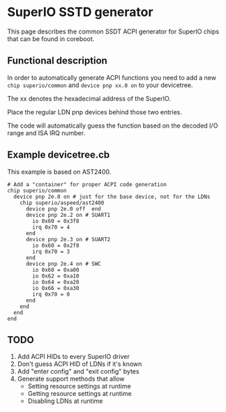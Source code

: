 # SuperIO SSTD generator

This page describes the common SSDT ACPI generator for SuperIO chips that can
be found in coreboot.

## Functional description

In order to automatically generate ACPI functions you need to add
a new `chip superio/common` and `device pnp xx.0 on` to your devicetree.

The xx denotes the hexadecimal address of the SuperIO.

Place the regular LDN pnp devices behind those two entries.

The code will automatically guess the function based on the decoded
I/O range and ISA IRQ number.

## Example devicetree.cb

This example is based on AST2400.

```code
# Add a "container" for proper ACPI code generation
chip superio/common
  device pnp 2e.0 on # just for the base device, not for the LDNs
    chip superio/aspeed/ast2400
      device pnp 2e.0 off  end
      device pnp 2e.2 on # SUART1
        io 0x60 = 0x3f8
        irq 0x70 = 4
      end
      device pnp 2e.3 on # SUART2
        io 0x60 = 0x2f8
        irq 0x70 = 3
      end
      device pnp 2e.4 on # SWC
        io 0x60 = 0xa00
        io 0x62 = 0xa10
        io 0x64 = 0xa20
        io 0x66 = 0xa30
        irq 0x70 = 0
      end
    end
  end
end
```

## TODO

1) Add ACPI HIDs to every SuperIO driver
2) Don't guess ACPI HID of LDNs if it's known
3) Add "enter config" and "exit config" bytes
4) Generate support methods that allow
   * Setting resource settings at runtime
   * Getting resource settings at runtime
   * Disabling LDNs at runtime
